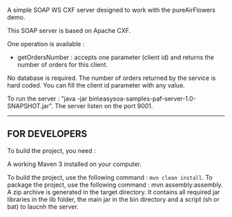 A simple SOAP WS CXF server designed to work with the pureAirFlowers demo.

This SOAP server is based on Apache CXF.

One operation is available : 

- getOrdersNumber : accepts one parameter (client id) and returns the number of orders for this client.

No database is required. The number of orders returned by the service is hard coded. You can fill the client id parameter with any value. 

To run the server : "java -jar bin\easysoa-samples-paf-server-1.0-SNAPSHOT.jar". The server listen on the port 9001.

-----------------

## FOR DEVELOPERS

To build the project, you need :

A working Maven 3 installed on your computer.

To build the project, use the following command : `mvn clean install`.
To package the project, use the following command : mvn assembly:assembly. A zip archive is generated in the target directory. It contains all required jar libraries in the lib folder, the main jar in the bin directory and a script (sh or bat) to laucnh the server.

